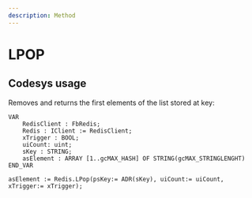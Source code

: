 ```yaml
---
description: Method
---
```


# LPOP

## Codesys usage

Removes and returns the first elements of the list stored at key:

```
VAR	
	RedisClient : FbRedis;
	Redis : IClient := RedisClient;
	xTrigger : BOOL;
	uiCount: uint;
	sKey : STRING;
	asElement : ARRAY [1..gcMAX_HASH] OF STRING(gcMAX_STRINGLENGHT)
END_VAR
```

```
asElement := Redis.LPop(psKey:= ADR(sKey), uiCount:= uiCount, xTrigger:= xTrigger);
```
